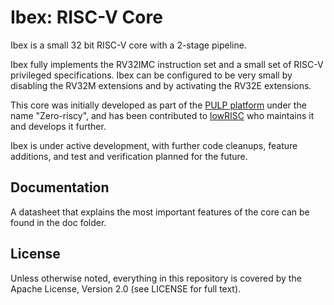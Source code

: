 # Ibex: RISC-V Core

Ibex is a small 32 bit RISC-V core with a 2-stage pipeline.

Ibex fully implements the RV32IMC instruction set and a small set of RISC-V
privileged specifications. Ibex can be configured to be very small by disabling
the RV32M extensions and by activating the RV32E extensions.

This core was initially developed as part of the 
[PULP platform](http://pulp.ethz.ch/) under the name "Zero-riscy", and has
been contributed to [lowRISC](https://www.lowrisc.org) who maintains it and
develops it further.

Ibex is under active development, with further code cleanups, feature
additions, and test and verification planned for the future.

## Documentation

A datasheet that explains the most important features of the core can be found
in the doc folder.

## License

Unless otherwise noted, everything in this repository is covered by the Apache
License, Version 2.0 (see LICENSE for full text).
